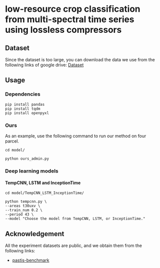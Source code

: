 # low-resource crop classification from multi-spectral time series using lossless compressors

## Dataset
Since the dataset is too large, you can download the data we use from the following links of google drive:
[Dataset](https://drive.google.com/drive/folders/1eMuwGf54EcDpi8Ed8mXVb0F9FnbxH5up?usp=sharing)

## Usage
### Dependencies
~~~
pip install pandas
pip install tqdm
pip install openpyxl
~~~
### Ours
As an example, use the following command to run our method on four parcel.
~~~
cd model/

python ours_admin.py
~~~

### Deep learning models
#### TempCNN, LSTM and InceptionTime
~~~
cd model/TempCNN_LSTM_InceptionTime/

python tempcnn.py \
--areas t30uxv \
--train_num 0.2 \
--period 43 \
--model "Choose the model from TempCNN, LSTM, or InceptionTime."
~~~

## Acknowledgement

All the experiment datasets are public, and we obtain them from the following links:
- [pastis-benchmark](https://github.com/VSainteuf/pastis-benchmark)

